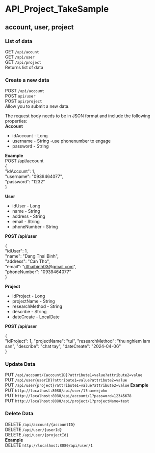 # API_Project_TakeSample

## account, user, project

### List of data
GET `/api/acount`  
GET `/api/user`  
GET `/api/project`  
Returns list of data


### Create a new data
POST `/api/account`  
POST `api/user`  
POST `api/project`  
Allow you to submit a new data.  
  
The request body needs to be in JSON format and include the following properties:  
**Account**  
- idAccount - Long  
- username -  String -use phonenumber to engage  
- password - String

**Example**  
POST /api/account  
{  
        "idAccount": 1,  
        "username": "0939464077",  
        "password": "1232"  
}  

**User**  
- idUser - Long  
- name - String  
- address - String  
- email - String  
- phoneNumber - String  
  
**POST /api/user**  

{  
        "idUser": 1,  
        "name": "Dang Thai Binh",  
        "address": "Can Tho",  
        "email": "dthaibinh03@gmail.com",  
        "phoneNumber": "0939464077"  
}   

**Project**  
- idProject - Long  
- projectName -  String   
- researchMethod - String
- describe - String
- dateCreate - LocalDate

**POST /api/user**  

{  
        "idProject": 1,
        "projectName": "tui",
        "researchMethod": "thu nghiem lam san",
        "describe": "chat tay",
        "dateCreate": "2024-04-06"  
}   

### Update Data
PUT `/api/account/{accountID}?attribute1=value?attribute2=value`  
PUT `/api/user{userID}?attribute1=value?attribute2=value`  
PUT `/api/user{project}?attribute1=value?attribute2=value`
**Example**  
PUT `http://localhost:8080/api/user/1?name=john`  
PUT `http://localhost:8080/api/account/1?password=12345678`  
PUT `http://localhost:8080/api/project/1?projectName=test`  

### Delete Data
DELETE `/api/account/{accountID}`  
DELETE `/api/user/{userId}`  
DELETE `/api/user/{projectId}`  
**Example**  
DELETE `http://localhost:8080/api/user/1`  
